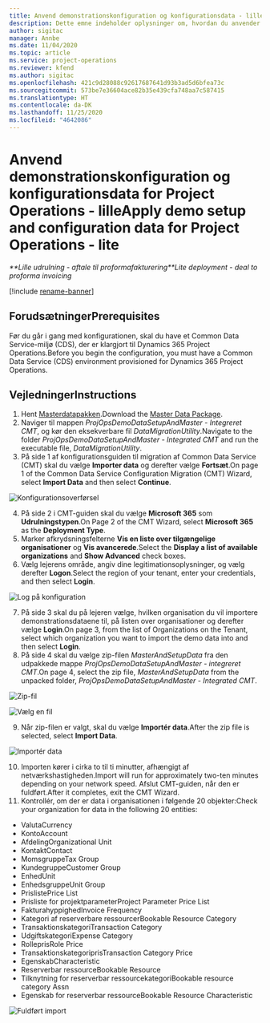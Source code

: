 ```yaml
---
title: Anvend demonstrationskonfiguration og konfigurationsdata - lille
description: Dette emne indeholder oplysninger om, hvordan du anvender demonstrationskonfiguration og konfigurationsdata i forbindelse med Project Operations.
author: sigitac
manager: Annbe
ms.date: 11/04/2020
ms.topic: article
ms.service: project-operations
ms.reviewer: kfend
ms.author: sigitac
ms.openlocfilehash: 421c9d28088c92617687641d93b3ad5d6bfea73c
ms.sourcegitcommit: 573be7e36604ace82b35e439cfa748aa7c587415
ms.translationtype: HT
ms.contentlocale: da-DK
ms.lasthandoff: 11/25/2020
ms.locfileid: "4642086"
---
```

# <a name="apply-demo-setup-and-configuration-data-for-project-operations---lite"></a><span data-ttu-id="a0da0-103">Anvend demonstrationskonfiguration og konfigurationsdata for Project Operations - lille</span><span class="sxs-lookup"><span data-stu-id="a0da0-103">Apply demo setup and configuration data for Project Operations - lite</span></span> 

<span data-ttu-id="a0da0-104">_\*\*Lille udrulning - aftale til proformafakturering_</span><span class="sxs-lookup"><span data-stu-id="a0da0-104">_\*\*Lite deployment - deal to proforma invoicing_</span></span>

[!include [rename-banner](~/includes/cc-data-platform-banner.md)]

## <a name="prerequisites"></a><span data-ttu-id="a0da0-105">Forudsætninger</span><span class="sxs-lookup"><span data-stu-id="a0da0-105">Prerequisites</span></span>

<span data-ttu-id="a0da0-106">Før du går i gang med konfigurationen, skal du have et Common Data Service-miljø (CDS), der er klargjort til Dynamics 365 Project Operations.</span><span class="sxs-lookup"><span data-stu-id="a0da0-106">Before you begin the configuration, you must have a Common Data Service (CDS) environment provisioned for Dynamics 365 Project Operations.</span></span>


## <a name="instructions"></a><span data-ttu-id="a0da0-107">Vejledninger</span><span class="sxs-lookup"><span data-stu-id="a0da0-107">Instructions</span></span>

1. <span data-ttu-id="a0da0-108">Hent [Masterdatapakken](https://download.microsoft.com/download/3/4/1/341bf279-a64f-4baa-af31-ce624859b518/ProjOpsSampleSetupData%20-%20CE%20only%20CMT.zip).</span><span class="sxs-lookup"><span data-stu-id="a0da0-108">Download the [Master Data Package](https://download.microsoft.com/download/3/4/1/341bf279-a64f-4baa-af31-ce624859b518/ProjOpsSampleSetupData%20-%20CE%20only%20CMT.zip).</span></span> 
2. <span data-ttu-id="a0da0-109">Naviger til mappen *ProjOpsDemoDataSetupAndMaster - Integreret CMT*, og kør den eksekverbare fil *DataMigrationUtility*.</span><span class="sxs-lookup"><span data-stu-id="a0da0-109">Navigate to the folder *ProjOpsDemoDataSetupAndMaster - Integrated CMT* and run the executable file, *DataMigrationUtility*.</span></span>
3. <span data-ttu-id="a0da0-110">På side 1 af konfigurationsguiden til migration af Common Data Service (CMT) skal du vælge **Importer data** og derefter vælge **Fortsæt**.</span><span class="sxs-lookup"><span data-stu-id="a0da0-110">On page 1 of the Common Data Service Configuration Migration (CMT) Wizard, select **Import Data** and then select **Continue**.</span></span>

![Konfigurationsoverførsel](./media/1ConfigurationMigration.png)

4. <span data-ttu-id="a0da0-112">På side 2 i CMT-guiden skal du vælge **Microsoft 365** som **Udrulningstypen**.</span><span class="sxs-lookup"><span data-stu-id="a0da0-112">On Page 2 of the CMT Wizard, select **Microsoft 365** as the **Deployment Type**.</span></span>
5. <span data-ttu-id="a0da0-113">Marker afkrydsningsfelterne **Vis en liste over tilgængelige organisationer** og **Vis avancerede**.</span><span class="sxs-lookup"><span data-stu-id="a0da0-113">Select the **Display a list of available organizations** and **Show Advanced** check boxes.</span></span>
6. <span data-ttu-id="a0da0-114">Vælg lejerens område, angiv dine legitimationsoplysninger, og vælg derefter **Logon**.</span><span class="sxs-lookup"><span data-stu-id="a0da0-114">Select the region of your tenant, enter your credentials, and then select **Login**.</span></span>

![Log på konfiguration](./media/2ConfigurationSignin.png)

7. <span data-ttu-id="a0da0-116">På side 3 skal du på lejeren vælge, hvilken organisation du vil importere demonstrationsdataene til, på listen over organisationer og derefter vælge **Login**.</span><span class="sxs-lookup"><span data-stu-id="a0da0-116">On page 3, from the list of Organizations on the Tenant, select which organization you want to import the demo data into and then select **Login**.</span></span>
8. <span data-ttu-id="a0da0-117">På side 4 skal du vælge zip-filen *MasterAndSetupData* fra den udpakkede mappe *ProjOpsDemoDataSetupAndMaster - integreret CMT*.</span><span class="sxs-lookup"><span data-stu-id="a0da0-117">On page 4, select the zip file, *MasterAndSetupData* from the unpacked folder, *ProjOpsDemoDataSetupAndMaster - Integrated CMT*.</span></span>

![Zip-fil](./media/3ZipFile.png)

![Vælg en fil](./media/4SelectAFile.png)

9. <span data-ttu-id="a0da0-120">Når zip-filen er valgt, skal du vælge **Importér data**.</span><span class="sxs-lookup"><span data-stu-id="a0da0-120">After the zip file is selected, select **Import Data**.</span></span>

![Importér data](./media/5ImportData.png)

10. <span data-ttu-id="a0da0-122">Importen kører i cirka to til ti minutter, afhængigt af netværkshastigheden.</span><span class="sxs-lookup"><span data-stu-id="a0da0-122">Import will run for approximately two-ten minutes depending on your network speed.</span></span> <span data-ttu-id="a0da0-123">Afslut CMT-guiden, når den er fuldført.</span><span class="sxs-lookup"><span data-stu-id="a0da0-123">After it completes, exit the CMT Wizard.</span></span> 
11. <span data-ttu-id="a0da0-124">Kontrollér, om der er data i organisationen i følgende 20 objekter:</span><span class="sxs-lookup"><span data-stu-id="a0da0-124">Check your organization for data in the following 20 entities:</span></span>

-   <span data-ttu-id="a0da0-125">Valuta</span><span class="sxs-lookup"><span data-stu-id="a0da0-125">Currency</span></span>
-   <span data-ttu-id="a0da0-126">Konto</span><span class="sxs-lookup"><span data-stu-id="a0da0-126">Account</span></span>
-   <span data-ttu-id="a0da0-127">Afdeling</span><span class="sxs-lookup"><span data-stu-id="a0da0-127">Organizational Unit</span></span>
-   <span data-ttu-id="a0da0-128">Kontakt</span><span class="sxs-lookup"><span data-stu-id="a0da0-128">Contact</span></span>
-   <span data-ttu-id="a0da0-129">Momsgruppe</span><span class="sxs-lookup"><span data-stu-id="a0da0-129">Tax Group</span></span>
-   <span data-ttu-id="a0da0-130">Kundegruppe</span><span class="sxs-lookup"><span data-stu-id="a0da0-130">Customer Group</span></span>
-   <span data-ttu-id="a0da0-131">Enhed</span><span class="sxs-lookup"><span data-stu-id="a0da0-131">Unit</span></span>
-   <span data-ttu-id="a0da0-132">Enhedsgruppe</span><span class="sxs-lookup"><span data-stu-id="a0da0-132">Unit Group</span></span>
-   <span data-ttu-id="a0da0-133">Prisliste</span><span class="sxs-lookup"><span data-stu-id="a0da0-133">Price List</span></span>
-   <span data-ttu-id="a0da0-134">Prisliste for projektparameter</span><span class="sxs-lookup"><span data-stu-id="a0da0-134">Project Parameter Price List</span></span> 
-   <span data-ttu-id="a0da0-135">Fakturahyppighed</span><span class="sxs-lookup"><span data-stu-id="a0da0-135">Invoice Frequency</span></span>
-   <span data-ttu-id="a0da0-136">Kategori af reserverbare ressourcer</span><span class="sxs-lookup"><span data-stu-id="a0da0-136">Bookable Resource Category</span></span>
-   <span data-ttu-id="a0da0-137">Transaktionskategori</span><span class="sxs-lookup"><span data-stu-id="a0da0-137">Transaction Category</span></span>
-   <span data-ttu-id="a0da0-138">Udgiftskategori</span><span class="sxs-lookup"><span data-stu-id="a0da0-138">Expense Category</span></span>
-   <span data-ttu-id="a0da0-139">Rollepris</span><span class="sxs-lookup"><span data-stu-id="a0da0-139">Role Price</span></span>
-   <span data-ttu-id="a0da0-140">Transaktionskategoripris</span><span class="sxs-lookup"><span data-stu-id="a0da0-140">Transaction Category Price</span></span>
-   <span data-ttu-id="a0da0-141">Egenskab</span><span class="sxs-lookup"><span data-stu-id="a0da0-141">Characteristic</span></span>
-   <span data-ttu-id="a0da0-142">Reserverbar ressource</span><span class="sxs-lookup"><span data-stu-id="a0da0-142">Bookable Resource</span></span>
-   <span data-ttu-id="a0da0-143">Tilknytning for reserverbar ressourcekategori</span><span class="sxs-lookup"><span data-stu-id="a0da0-143">Bookable resource category Assn</span></span>
-   <span data-ttu-id="a0da0-144">Egenskab for reserverbar ressource</span><span class="sxs-lookup"><span data-stu-id="a0da0-144">Bookable Resource Characteristic</span></span>

![Fuldført import](./media/6CompleteImport.png)
